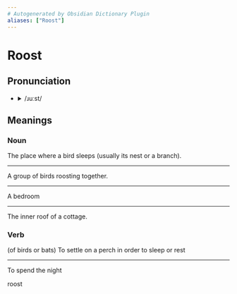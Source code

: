 ```yaml
---
# Autogenerated by Obsidian Dictionary Plugin
aliases: ["Roost"]
---
```


# Roost

## Pronunciation

- <details><summary>/ɹuːst/</summary><audio controls><source src="https://api.dictionaryapi.dev/media/pronunciations/en/roost-uk.mp3"></audio></details>

## Meanings

### Noun

The place where a bird sleeps (usually its nest or a branch).

---

A group of birds roosting together.

---

A bedroom

---

The inner roof of a cottage.

### Verb

(of birds or bats) To settle on a perch in order to sleep or rest

---

To spend the night




roost